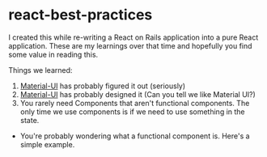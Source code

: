 # react-best-practices

I created this while re-writing a React on Rails application into a pure React application. These are my learnings over that time and hopefully you find some value in reading this.

Things we learned: 
1) <a href="https://material-ui.com/">Material-UI</a> has probably figured it out (seriously)
2) <a href="https://material.io/tools/icons/?style=baseline">Material-UI</a> has probably designed it (Can you tell we like Material UI?)
3) You rarely need Components that aren't functional components. The only time we use components is if we need to use something in the state.
  - You're probably wondering what a functional component is. Here's a simple example.

